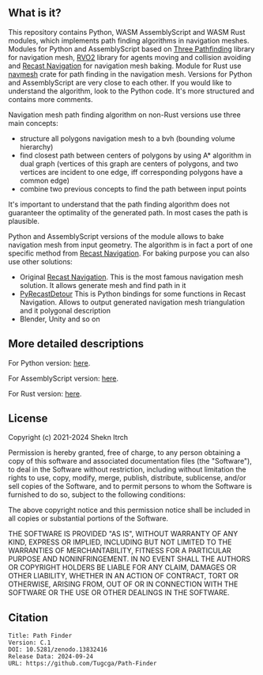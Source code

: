 ## What is it?

This repository contains Python, WASM AssemblyScript and WASM Rust modules, which implements path finding algorithms in navigation meshes. Modules for Python and AssemblyScript based on [Three Pathfinding](https://github.com/donmccurdy/three-pathfinding) library for navigation mesh, [RVO2](https://github.com/snape/RVO2) library for agents moving and collision avoiding and [Recast Navigation](https://github.com/recastnavigation/recastnavigation) for navigation mesh baking. Module for Rust use [navmesh](https://docs.rs/navmesh/latest/navmesh/) crate for path finding in the navigation mesh. Versions for Python and AssemblyScript are very close to each other. If you would like to understand the algorithm, look to the Python code. It's more structured and contains more comments.

Navigation mesh path finding algorithm on non-Rust versions use three main concepts:
* structure all polygons navigation mesh to a bvh (bounding volume hierarchy)
* find closest path between centers of polygons by using A* algorithm in dual graph (vertices of this graph are centers of polygons, and two vertices are incident to one edge, iff corresponding polygons have a common edge)
* combine two previous concepts to find the path between input points

It's important to understand that the path finding algorithm does not guaranteer the optimality of the generated path. In most cases the path is plausible.

Python and AssemblyScript versions of the module allows to bake navigation mesh from input geometry. The algorithm is in fact a port of one specific method from [Recast Navigation](https://github.com/recastnavigation/recastnavigation). For baking purpose you can also use other solutions:
* Original [Recast Navigation](https://github.com/recastnavigation/recastnavigation). This is the most famous navigation mesh solution. It allows generate mesh and find path in it
* [PyRecastDetour](https://github.com/Tugcga/PyRecastDetour) This is Python bindings for some functions in Recast Navigation. Allows to output generated navigation mesh triangulation and it polygonal description
* Blender, Unity and so on

## More detailed descriptions

For Python version: [here](python/).

For AssemblyScript version: [here](assemblyscript/).

For Rust version: [here](rust/pathfinder/).

## License

Copyright (c) 2021-2024 Shekn Itrch

Permission is hereby granted, free of charge, to any person obtaining a copy of this software and associated documentation files (the "Software"), to deal in the Software without restriction, including without limitation the rights to use, copy, modify, merge, publish, distribute, sublicense, and/or sell copies of the Software, and to permit persons to whom the Software is furnished to do so, subject to the following conditions:

The above copyright notice and this permission notice shall be included in all copies or substantial portions of the Software.

THE SOFTWARE IS PROVIDED "AS IS", WITHOUT WARRANTY OF ANY KIND, EXPRESS OR IMPLIED, INCLUDING BUT NOT LIMITED TO THE WARRANTIES OF MERCHANTABILITY, FITNESS FOR A PARTICULAR PURPOSE AND NONINFRINGEMENT. IN NO EVENT SHALL THE AUTHORS OR COPYRIGHT HOLDERS BE LIABLE FOR ANY CLAIM, DAMAGES OR OTHER LIABILITY, WHETHER IN AN ACTION OF CONTRACT, TORT OR OTHERWISE, ARISING FROM, OUT OF OR IN CONNECTION WITH THE SOFTWARE OR THE USE OR OTHER DEALINGS IN THE SOFTWARE. 

## Citation

```
Title: Path Finder
Version: C.1
DOI: 10.5281/zenodo.13832416 
Release Data: 2024-09-24
URL: https://github.com/Tugcga/Path-Finder
```